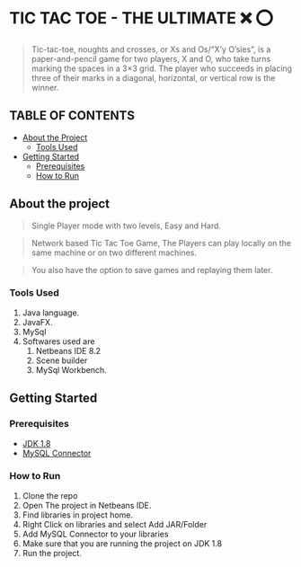 # TIC TAC TOE - THE ULTIMATE ❌️ ⭕️

> Tic-tac-toe, noughts and crosses, or Xs and Os/“X’y O’sies”, is a paper-and-pencil game for two players, X and O, who take turns marking the spaces in a 3×3 grid. The player who succeeds in placing three of their marks in a diagonal, horizontal, or vertical row is the winner.

## TABLE OF CONTENTS

- [About the Project](#about-the-project)
  - [Tools Used](#tools-used)
- [Getting Started](#getting-started)
  - [Prerequisites](#prerequisites)
  - [How to Run](#how-to-run)

## About the project

> Single Player mode with two levels, Easy and Hard.

> Network based Tic Tac Toe Game, The Players can play locally on the same machine or on two different machines.

> You also have the option to save games and replaying them later.

### Tools Used

1. Java language.
2. JavaFX.
3. MySql
4. Softwares used are
   1. Netbeans IDE 8.2
   2. Scene builder
   3. MySql Workbench.

## Getting Started

### Prerequisites

- [JDK 1.8 ](https://www.oracle.com/java/technologies/javase/javase-jdk8-downloads.html "Click to Download")
- [MySQL Connector ](https://repology.org/project/mysql-workbench/packages)

### How to Run

1. Clone the repo
2. Open The project in Netbeans IDE.
3. Find libraries in project home.
4. Right Click on libraries and select Add JAR/Folder
5. Add MySQL Connector to your libraries
6. Make sure that you are running the project on JDK 1.8
7. Run the project.
